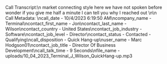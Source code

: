 Call Transcript:\n market connecting style here we have not spoken before wonder if you give me half a minute I can tell you why I reached out \n\n Call Metadata: \ncall_date - 10/4/2023 6:19:50 AM\ncompany_name - Terminal\ncontact_first_name - Jon\ncontact_last_name - Wilson\ncontact_country - United States\ncontact_job_industry - Software\ncontact_job_level - Director\ncontact_status - Contacted - Qualifying\ncall_disposition - Quick Hang-up\nuser_name - Marc Hodgson01\ncontact_job_title - Director Of Business Development\ncall_talk_time - 9 Seconds\nfile_name - uploads/10_04_2023_Terminal_J_Wilson_QuickHang-up.mp3
